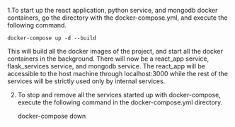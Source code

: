 1.To start up the react application, python service, and mongodb docker containers, go the directory with the docker-compose.yml, and execute the following command. 

	docker-compose up -d --build

This will build all the docker images of the project, and start all the docker containers in the background.
There will now be a react_app service, flask_services service, and mongodb service. The react_app will be accessible to the host machine through localhost:3000 while the rest of the services will be strictly used only by internal services.

2. To stop and remove all the services started up with docker-compose, execute the following command in the docker-compose.yml directory. 

	docker-compose down